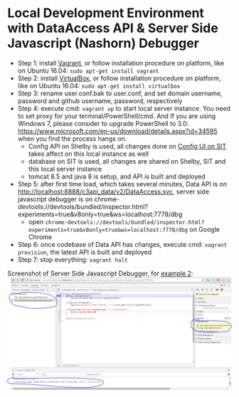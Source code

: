 # Local Development Environment with DataAccess API & Server Side Javascript (Nashorn) Debugger
* Step 1: install [Vagrant](https://www.vagrantup.com/downloads.html), or follow installation procedure on platform, like on Ubuntu 16.04: `sudo apt-get install vagrant`
* Step 2: install [VirtualBox](https://www.virtualbox.org/wiki/Downloads), or follow installation procedure on platform, like on Ubuntu 16.04: `sudo apt-get install virtualbox`
* Step 3: rename user.conf.bak to user.conf, and set domain username, password and github username, password, respectively
* Step 4: execute cmd: `vagrant up` to start local server instance. You need to set proxy for your terminal/PowerShell/cmd. And If you are using Windows 7, please consider to upgrade PowerShell to 3.0: https://www.microsoft.com/en-us/download/details.aspx?id=34595 when you find the process hangs on.
    * Config API on Shelby is used, all changes done on [Config UI on SIT](https://was-intra-sit.toronto.ca/webapps/c3api-selfserv/) takes affect on this local instance as well
    * database on SIT is used, all changes are shared on Shelby, SIT and this local server instance
    * tomcat 8.5 and java 8 is setup, and API is built and deployed
* Step 5: after first time load, which takes several minutes, Data API is on [http://localhost:8888/c3api_data/v2/DataAccess.svc](http://localhost:8888/c3api_data/v2/DataAccess.svc), server side javascript debugger is on chrome-devtools://devtools/bundled/inspector.html?experiments=true&v8only=true&ws=localhost:7778/dbg
    * open `chrome-devtools://devtools/bundled/inspector.html?experiments=true&v8only=true&ws=localhost:7778/dbg` on Google Chrome
* Step 6: once codebase of Data API has changes, execute cmd: `vagrant provision`, the latest API is built and deployed
* Step 7: stop everything: `vagrant halt`


Screenshot of Server Side Javascript Debugger, for [example 2](https://github.com/CityofToronto/c3api_data/wiki/Advanced:-Extension#example-2):
![](https://raw.githubusercontent.com/rayliutoronto/DataAPISandbox/master/doc/ServerSideJS_Debug.PNG)
